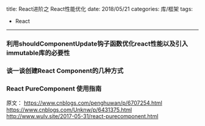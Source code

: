 title: React进阶之 React性能优化
date: 2018/05/21
categories: 库/框架
tags:
  - React
---

### 利用shouldComponentUpdate钩子函数优化react性能以及引入immutable库的必要性
### 谈一谈创建React Component的几种方式
### React PureComponent 使用指南

原文：
https://www.cnblogs.com/penghuwan/p/6707254.html
https://www.cnblogs.com/Unknw/p/6431375.html
http://www.wulv.site/2017-05-31/react-purecomponent.html
